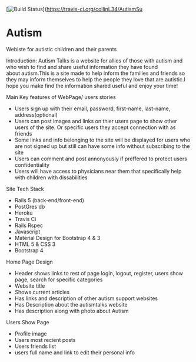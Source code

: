 [![Build Status](https://travis-ci.org/collinL34/AutismSupportPage.svg?branch=development)](https://travis-ci.org/collinL34/AutismSu
# Autism
Webiste for autistic children and their parents

Introduction: 
  Autism Talks is a website for allies of those with autism and who wish to find and share useful information they have found   
about autism.This is a site made to help inform the families and friends so they may inform themselves to help the people 
they love that are autistic.I hope you make find the information shared useful and enjoy your time!

Main Key features of WebPage/ users stories

  - Users sign up with their email, password, first-name, last-name, address(optional)
  - Users can post images and links on thier users page to show other users of the site. Or specific users they accept 
    connection with as friends
  - Some links and info belonging to the site will be displayed for users who are not signed up but still can have some info 
    without subscribing to the site
  - Users can comment and post annonyously if preffered to protect users confidentiality
  - Users will have access to physicians near them that specifically help with children with dissabilities
  
Site Tech Stack

  - Rails 5 (back-end/front-end)
  - PostGres db
  - Heroku
  - Travis Ci
  - Rails Rspec
  - Javascript
  - Material Design for Bootstrap 4 & 3
  - HTML 5 & CSS 3
  - Bootstrap 4
  
Home Page Design
  
  - Header shows links to rest of page login, logout, register, users show page, search for specific categories
  - Website title
  - Shows current articles
  - Has links and description of other autism support websites
  - Has Description about the autismtalks website
  - Has description along with photo about Autism
  
Users Show Page

  - Profile image
  - Users most recient posts
  - Users friends list
  - users full name and link to edit their personal info
  
  
  
  
  
  
  
  
  
  
  
  
  
